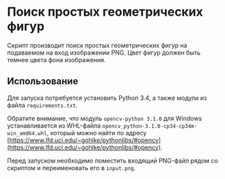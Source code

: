 # Поиск простых геометрических фигур

Скрипт производит поиск простых геометрических фигур на подаваемом на вход 
изображении PNG. Цвет фигур должен быть темнее цвета фона изображения.

## Использование

Для запуска потребуется установить Python 3.4, а также модули из файла 
`requirements.txt`.  

Обратите внимание, что модуль `opencv-python 3.1.0` для 
Windows устанавливается из WHL-файла `opencv_python-3.1.0-cp34-cp34m-win_amd64.whl`, 
который можно найти по адресу [https://www.lfd.uci.edu/~gohlke/pythonlibs/#opencv](https://www.lfd.uci.edu/~gohlke/pythonlibs/#opencv).  

Перед запуском необходимо поместить входящий PNG-файл рядом со скриптом и 
переименовать его в `input.png`.
